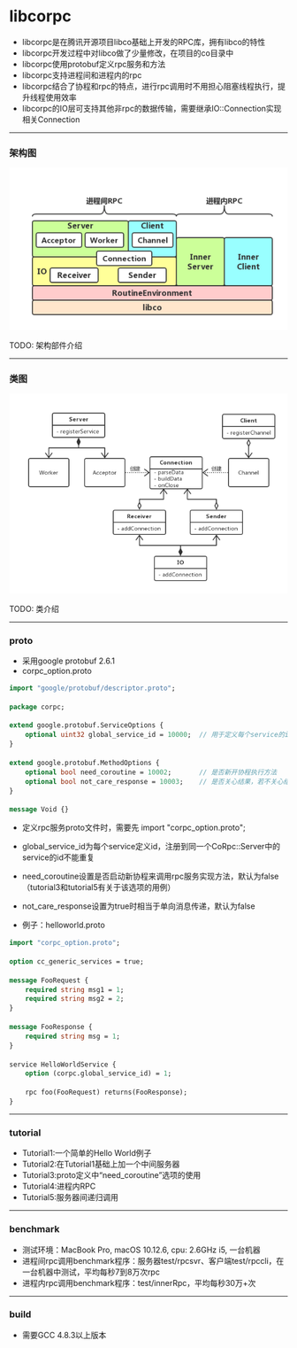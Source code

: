 libcorpc
========
- libcorpc是在腾讯开源项目libco基础上开发的RPC库，拥有libco的特性
- libcorpc开发过程中对libco做了少量修改，在项目的co目录中
- libcorpc使用protobuf定义rpc服务和方法
- libcorpc支持进程间和进程内的rpc
- libcorpc结合了协程和rpc的特点，进行rpc调用时不用担心阻塞线程执行，提升线程使用效率
- libcorpc的IO层可支持其他非rpc的数据传输，需要继承IO::Connection实现相关Connection

***

### 架构图
![Alt 架构图](res/libcorpc架构图.png "libcorpc架构图")

TODO: 架构部件介绍
***

### 类图
![Alt 类图](res/libcorpc类图.png "libcorpc类图")

TODO: 类介绍
***

### proto
- 采用google protobuf 2.6.1
- corpc_option.proto

```protobuf
import "google/protobuf/descriptor.proto";

package corpc;

extend google.protobuf.ServiceOptions {
    optional uint32 global_service_id = 10000;  // 用于定义每个service的id
}

extend google.protobuf.MethodOptions {
    optional bool need_coroutine = 10002;       // 是否新开协程执行方法
    optional bool not_care_response = 10003;    // 是否关心结果，若不关心结果，则相当于单向消息发送且不知道对方是否成功接收
}

message Void {}
```

- 定义rpc服务proto文件时，需要先 import "corpc_option.proto";

- global_service_id为每个service定义id，注册到同一个CoRpc::Server中的service的id不能重复
- need_coroutine设置是否启动新协程来调用rpc服务实现方法，默认为false（tutorial3和tutorial5有关于该选项的用例）
- not_care_response设置为true时相当于单向消息传递，默认为false
- 例子：helloworld.proto

```protobuf
import "corpc_option.proto";

option cc_generic_services = true;

message FooRequest {
    required string msg1 = 1;
    required string msg2 = 2;
}

message FooResponse {
    required string msg = 1;
}

service HelloWorldService {
    option (corpc.global_service_id) = 1;

    rpc foo(FooRequest) returns(FooResponse);
}
```

***

### tutorial
- Tutorial1:一个简单的Hello World例子
- Tutorial2:在Tutorial1基础上加一个中间服务器
- Tutorial3:proto定义中“need_coroutine”选项的使用
- Tutorial4:进程内RPC
- Tutorial5:服务器间递归调用

***

### benchmark
- 测试环境：MacBook Pro, macOS 10.12.6, cpu: 2.6GHz i5, 一台机器
- 进程间rpc调用benchmark程序：服务器test/rpcsvr、客户端test/rpccli，在一台机器中测试，平均每秒7到8万次rpc
- 进程内rpc调用benchmark程序：test/innerRpc，平均每秒30万+次

***

### build
- 需要GCC 4.8.3以上版本